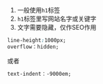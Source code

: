 

1. 一般使用`h1`标签
2. `h1`标签里写网站名字或关键字
3. 文字需要隐藏，仅作SEO作用



```css
line-height:1000px; 
overflow：hidden;
```

或者

```css
text-indent：-9000em;
```

